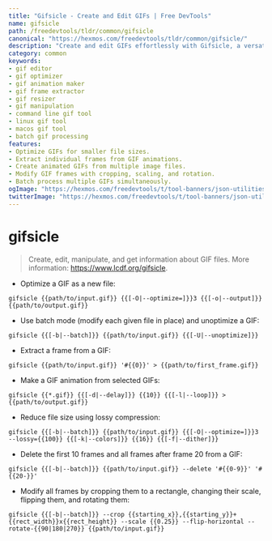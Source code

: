 ```yaml
---
title: "Gifsicle - Create and Edit GIFs | Free DevTools"
name: gifsicle
path: /freedevtools/tldr/common/gifsicle
canonical: "https://hexmos.com/freedevtools/tldr/common/gifsicle/"
description: "Create and edit GIFs effortlessly with Gifsicle, a versatile GIF manipulation tool. Optimize animations, extract frames, and more. Free online tool, no registration required."
category: common
keywords:
- gif editor
- gif optimizer
- gif animation maker
- gif frame extractor
- gif resizer
- gif manipulation
- command line gif tool
- linux gif tool
- macos gif tool
- batch gif processing
features:
- Optimize GIFs for smaller file sizes.
- Extract individual frames from GIF animations.
- Create animated GIFs from multiple image files.
- Modify GIF frames with cropping, scaling, and rotation.
- Batch process multiple GIFs simultaneously.
ogImage: "https://hexmos.com/freedevtools/t/tool-banners/json-utilities-banner.png"
twitterImage: "https://hexmos.com/freedevtools/t/tool-banners/json-utilities-banner.png"
---
```


# gifsicle

> Create, edit, manipulate, and get information about GIF files.
> More information: <https://www.lcdf.org/gifsicle>.

- Optimize a GIF as a new file:

`gifsicle {{path/to/input.gif}} {{[-O|--optimize=]}}3 {{[-o|--output]}} {{path/to/output.gif}}`

- Use batch mode (modify each given file in place) and unoptimize a GIF:

`gifsicle {{[-b|--batch]}} {{path/to/input.gif}} {{[-U|--unoptimize]}}`

- Extract a frame from a GIF:

`gifsicle {{path/to/input.gif}} '#{{0}}' > {{path/to/first_frame.gif}}`

- Make a GIF animation from selected GIFs:

`gifsicle {{*.gif}} {{[-d|--delay]}} {{10}} {{[-l|--loop]}} > {{path/to/output.gif}}`

- Reduce file size using lossy compression:

`gifsicle {{[-b|--batch]}} {{path/to/input.gif}} {{[-O|--optimize=]}}3 --lossy={{100}} {{[-k|--colors]}} {{16}} {{[-f|--dither]}}`

- Delete the first 10 frames and all frames after frame 20 from a GIF:

`gifsicle {{[-b|--batch]}} {{path/to/input.gif}} --delete '#{{0-9}}' '#{{20-}}'`

- Modify all frames by cropping them to a rectangle, changing their scale, flipping them, and rotating them:

`gifsicle {{[-b|--batch]}} --crop {{starting_x}},{{starting_y}}+{{rect_width}}x{{rect_height}} --scale {{0.25}} --flip-horizontal --rotate-{{90|180|270}} {{path/to/input.gif}}`
